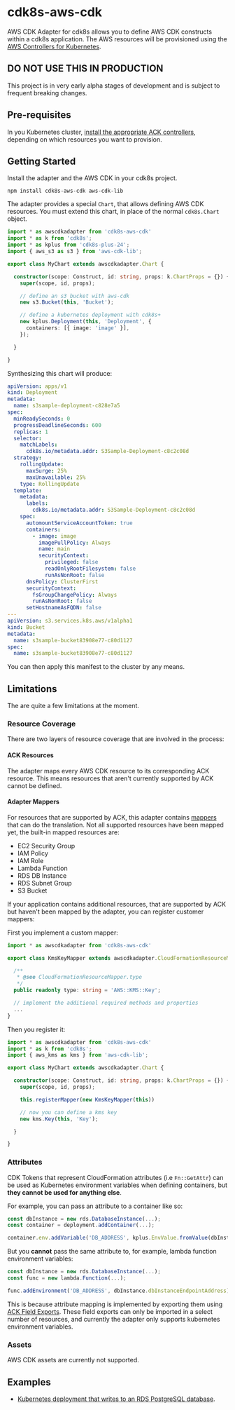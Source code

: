 # cdk8s-aws-cdk

AWS CDK Adapter for cdk8s allows you to define AWS CDK constructs within a cdk8s application.
The AWS resources will be provisioned using the [AWS Controllers for Kubernetes](https://aws-controllers-k8s.github.io/community/docs/community/overview/).

## DO NOT USE THIS IN PRODUCTION

This project is in very early alpha stages of development and is subject to frequent breaking changes.

## Pre-requisites

In you Kubernetes cluster, [install the appropriate ACK controllers](https://aws-controllers-k8s.github.io/community/docs/user-docs/install/),
depending on which resources you want to provision.

## Getting Started

Install the adapter and the AWS CDK in your cdk8s project.

```console
npm install cdk8s-aws-cdk aws-cdk-lib
```

The adapter provides a special `Chart`, that allows defining AWS CDK resources. You must extend this chart,
in place of the normal `cdk8s.Chart` object.

```ts
import * as awscdkadapter from 'cdk8s-aws-cdk'
import * as k from 'cdk8s';
import * as kplus from 'cdk8s-plus-24';
import { aws_s3 as s3 } from 'aws-cdk-lib';

export class MyChart extends awscdkadapter.Chart {

  constructor(scope: Construct, id: string, props: k.ChartProps = {}) {
    super(scope, id, props);

    // define an s3 bucket with aws-cdk
    new s3.Bucket(this, 'Bucket');

    // define a kubernetes deployment with cdk8s+
    new kplus.Deployment(this, 'Deployment', {
      containers: [{ image: 'image' }],
    });

  }

}
```

Synthesizing this chart will produce:

```yaml
apiVersion: apps/v1
kind: Deployment
metadata:
  name: s3sample-deployment-c828e7a5
spec:
  minReadySeconds: 0
  progressDeadlineSeconds: 600
  replicas: 1
  selector:
    matchLabels:
      cdk8s.io/metadata.addr: S3Sample-Deployment-c8c2c08d
  strategy:
    rollingUpdate:
      maxSurge: 25%
      maxUnavailable: 25%
    type: RollingUpdate
  template:
    metadata:
      labels:
        cdk8s.io/metadata.addr: S3Sample-Deployment-c8c2c08d
    spec:
      automountServiceAccountToken: true
      containers:
        - image: image
          imagePullPolicy: Always
          name: main
          securityContext:
            privileged: false
            readOnlyRootFilesystem: false
            runAsNonRoot: false
      dnsPolicy: ClusterFirst
      securityContext:
        fsGroupChangePolicy: Always
        runAsNonRoot: false
      setHostnameAsFQDN: false
---
apiVersion: s3.services.k8s.aws/v1alpha1
kind: Bucket
metadata:
  name: s3sample-bucket83908e77-c80d1127
spec:
  name: s3sample-bucket83908e77-c80d1127
```

You can then apply this manifest to the cluster by any means.

## Limitations

The are quite a few limitations at the moment.

### Resource Coverage

There are two layers of resource coverage that are involved in the process:

#### ACK Resources

The adapter maps every AWS CDK resource to its corresponding ACK resource.
This means resources that aren't currently supported by ACK cannot be defined.

#### Adapter Mappers

For resources that are supported by ACK, this adapter contains [mappers](./src/mappers/) that
can do the translation. Not all supported resources have been mapped yet, the built-in mapped resources are:

- EC2 Security Group
- IAM Policy
- IAM Role
- Lambda Function
- RDS DB Instance
- RDS Subnet Group
- S3 Bucket

If your application contains additional resources, that are supported by ACK but haven't been mapped by the adapter, you
can register customer mappers:

First you implement a custom mapper:

```ts
import * as awscdkadapter from 'cdk8s-aws-cdk'

export class KmsKeyMapper extends awscdkadapter.CloudFormationResourceMapper {

  /**
   * @see CloudFormationResourceMapper.type
   */
  public readonly type: string = 'AWS::KMS::Key';

  // implement the additional required methods and properties
  ...
}
```

Then you register it:

```ts
import * as awscdkadapter from 'cdk8s-aws-cdk'
import * as k from 'cdk8s';
import { aws_kms as kms } from 'aws-cdk-lib';

export class MyChart extends awscdkadapter.Chart {

  constructor(scope: Construct, id: string, props: k.ChartProps = {}) {
    super(scope, id, props);

    this.registerMapper(new KmsKeyMapper(this))

    // now you can define a kms key
    new kms.Key(this, 'Key');

  }

}
```

### Attributes

CDK Tokens that represent CloudFormation attributes (i.e `Fn::GetAttr`) can be used as Kubernetes environment variables
when defining containers, but **they cannot be used for anything else**.

For example, you can pass an attribute to a container like so:

```ts
const dbInstance = new rds.DatabaseInstance(...);
const container = deployment.addContainer(...);

container.env.addVariable('DB_ADDRESS', kplus.EnvValue.fromValue(dbInstance.dbInstanceEndpointAddress))
```

But you **cannot** pass the same attribute to, for example, lambda function environment variables:

```ts
const dbInstance = new rds.DatabaseInstance(...);
const func = new lambda.Function(...);

func.addEnvironment('DB_ADDRESS', dbInstance.dbInstanceEndpointAddress);
```

This is because attribute mapping is implemented by exporting them
using [ACK Field Exports](https://aws-controllers-k8s.github.io/community/docs/user-docs/field-export/).
These field exports can only be imported in a select number of resources, and currently the adapter only supports
kubernetes environment variables.

### Assets

AWS CDK assets are currently not supported.

## Examples

- [Kubernetes deployment that writes to an RDS PostgreSQL database](./examples/rds-db-instance/).